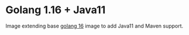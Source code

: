 Golang 1.16 + Java11
====================

Image extending base
[golang 16](https://github.com/docker-library/golang/tree/262259fd3afd3c34e4c45d1efd993211cd477d1d/1.16/bullseye) image to
add Java11 and Maven support.
